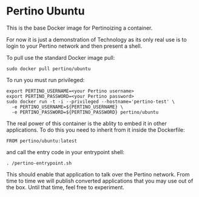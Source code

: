 Pertino Ubuntu
==============

This is the base Docker image for Pertinoizing a container.

For now it is just a demonstration of Technology as its only real use is to login to your Pertino network and then present a shell.

To pull use the standard Docker image pull:
```
sudo docker pull pertino/ubuntu
```

To run you must run privileged:
```
export PERTINO_USERNAME=<your Pertino username>
export PERTINO_PASSWORD=<your Pertino password>
sudo docker run -t -i --privileged --hostname='pertino-test' \
  -e PERTINO_USERNAME=${PERTINO_USERNAME} \
  -e PERTINO_PASSWORD=${PERTINO_PASSWORD} pertino/ubuntu
```

The real power of this container is the ablity to embed it in other applications.  To do this you need to inherit from it inside the Dockerfile:
```
FROM pertino/ubuntu:latest
```
and call the entry code in your entrypoint shell:
```
. /pertino-entrypoint.sh
```

This should enable that application to talk over the Pertino network.  From time to time we will publish converted applications that you may use out of the box.  Until that time, feel free to experiment.
